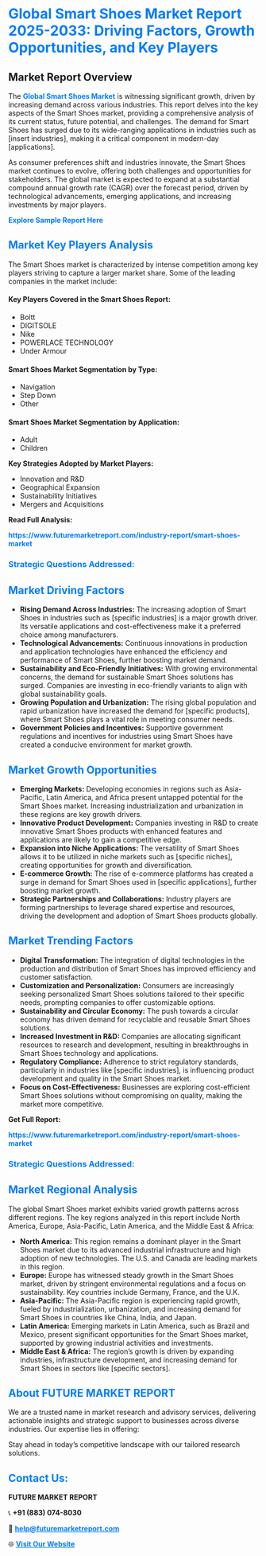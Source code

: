 <h1 style="color: #007BFF;">Global Smart Shoes Market Report 2025-2033: Driving Factors, Growth Opportunities, and Key Players</h1>

<section id="overview">
<h2>Market Report Overview</h2>
<p>The <a href="https://www.futuremarketreport.com/industry-report/smart-shoes-market" style="color: #007BFF; text-decoration: none;"><strong>Global Smart Shoes Market</strong></a> is witnessing significant growth, driven by increasing demand across various industries. This report delves into the key aspects of the Smart Shoes market, providing a comprehensive analysis of its current status, future potential, and challenges. The demand for Smart Shoes has surged due to its wide-ranging applications in industries such as [insert industries], making it a critical component in modern-day [applications].</p>
<p>As consumer preferences shift and industries innovate, the Smart Shoes market continues to evolve, offering both challenges and opportunities for stakeholders. The global market is expected to expand at a substantial compound annual growth rate (CAGR) over the forecast period, driven by technological advancements, emerging applications, and increasing investments by major players.</p>
</section>

<section id="overview">
<p><a href="https://www.futuremarketreport.com/request-sample/reportId=85567" style="color: #007BFF; text-decoration: none;"><strong>Explore Sample Report Here</strong></a></p>
</section>

<section id="key-players">
<h2 style="color: #007BFF;">Market Key Players Analysis</h2>
<p>The Smart Shoes market is characterized by intense competition among key players striving to capture a larger market share. Some of the leading companies in the market include:</p>
<h4>Key Players Covered in the Smart Shoes Report:</h4>
<ul><li>Boltt</li><li>DIGITSOLE</li><li>Nike</li><li>POWERLACE TECHNOLOGY</li><li>Under Armour</li></ul>
<h4>Smart Shoes Market Segmentation by Type:</h4>
<ul><li>Navigation</li><li>Step Down</li><li>Other</li></ul>

<h4>Smart Shoes Market Segmentation by Application:</h4>
<ul><li>Adult</li><li>Children</li></ul>
<p><strong>Key Strategies Adopted by Market Players:</strong></p>
<ul>
<li>Innovation and R&D</li>
<li>Geographical Expansion</li>
<li>Sustainability Initiatives</li>
<li>Mergers and Acquisitions</li>
</ul>
</section>

<section>
<p><strong>Read Full Analysis: </strong></p><a href="https://www.futuremarketreport.com/industry-report/smart-shoes-market" style="color: #007BFF; text-decoration: none;"><strong>https://www.futuremarketreport.com/industry-report/smart-shoes-market</strong></a>
<h3 style="color: #007BFF;">Strategic Questions Addressed:</h3>
</section>

<section id="driving-factors">
<h2 style="color: #007BFF;">Market Driving Factors</h2>
<ul>
<li><strong>Rising Demand Across Industries:</strong> The increasing adoption of Smart Shoes in industries such as [specific industries] is a major growth driver. Its versatile applications and cost-effectiveness make it a preferred choice among manufacturers.</li>
<li><strong>Technological Advancements:</strong> Continuous innovations in production and application technologies have enhanced the efficiency and performance of Smart Shoes, further boosting market demand.</li>
<li><strong>Sustainability and Eco-Friendly Initiatives:</strong> With growing environmental concerns, the demand for sustainable Smart Shoes solutions has surged. Companies are investing in eco-friendly variants to align with global sustainability goals.</li>
<li><strong>Growing Population and Urbanization:</strong> The rising global population and rapid urbanization have increased the demand for [specific products], where Smart Shoes plays a vital role in meeting consumer needs.</li>
<li><strong>Government Policies and Incentives:</strong> Supportive government regulations and incentives for industries using Smart Shoes have created a conducive environment for market growth.</li>
</ul>
</section>

<section id="growth-opportunities">
<h2 style="color: #007BFF;">Market Growth Opportunities</h2>
<ul>
<li><strong>Emerging Markets:</strong> Developing economies in regions such as Asia-Pacific, Latin America, and Africa present untapped potential for the Smart Shoes market. Increasing industrialization and urbanization in these regions are key growth drivers.</li>
<li><strong>Innovative Product Development:</strong> Companies investing in R&D to create innovative Smart Shoes products with enhanced features and applications are likely to gain a competitive edge.</li>
<li><strong>Expansion into Niche Applications:</strong> The versatility of Smart Shoes allows it to be utilized in niche markets such as [specific niches], creating opportunities for growth and diversification.</li>
<li><strong>E-commerce Growth:</strong> The rise of e-commerce platforms has created a surge in demand for Smart Shoes used in [specific applications], further boosting market growth.</li>
<li><strong>Strategic Partnerships and Collaborations:</strong> Industry players are forming partnerships to leverage shared expertise and resources, driving the development and adoption of Smart Shoes products globally.</li>
</ul>
</section>

<section id="trending-factors">
<h2 style="color: #007BFF;">Market Trending Factors</h2>
<ul>
<li><strong>Digital Transformation:</strong> The integration of digital technologies in the production and distribution of Smart Shoes has improved efficiency and customer satisfaction.</li>
<li><strong>Customization and Personalization:</strong> Consumers are increasingly seeking personalized Smart Shoes solutions tailored to their specific needs, prompting companies to offer customizable options.</li>
<li><strong>Sustainability and Circular Economy:</strong> The push towards a circular economy has driven demand for recyclable and reusable Smart Shoes solutions.</li>
<li><strong>Increased Investment in R&D:</strong> Companies are allocating significant resources to research and development, resulting in breakthroughs in Smart Shoes technology and applications.</li>
<li><strong>Regulatory Compliance:</strong> Adherence to strict regulatory standards, particularly in industries like [specific industries], is influencing product development and quality in the Smart Shoes market.</li>
<li><strong>Focus on Cost-Effectiveness:</strong> Businesses are exploring cost-efficient Smart Shoes solutions without compromising on quality, making the market more competitive.</li>
</ul>
</section>

<section>
<p><strong>Get Full Report: </strong></p><a href="https://www.futuremarketreport.com/industry-report/smart-shoes-market" style="color: #007BFF; text-decoration: none;"><strong>https://www.futuremarketreport.com/industry-report/smart-shoes-market</strong></a>
<h3 style="color: #007BFF;">Strategic Questions Addressed:</h3>
</section>


<section id="regional-analysis">
<h2 style="color: #007BFF;">Market Regional Analysis</h2>
<p>The global Smart Shoes market exhibits varied growth patterns across different regions. The key regions analyzed in this report include North America, Europe, Asia-Pacific, Latin America, and the Middle East & Africa:</p>
<ul>
<li><strong>North America:</strong> This region remains a dominant player in the Smart Shoes market due to its advanced industrial infrastructure and high adoption of new technologies. The U.S. and Canada are leading markets in this region.</li>
<li><strong>Europe:</strong> Europe has witnessed steady growth in the Smart Shoes market, driven by stringent environmental regulations and a focus on sustainability. Key countries include Germany, France, and the U.K.</li>
<li><strong>Asia-Pacific:</strong> The Asia-Pacific region is experiencing rapid growth, fueled by industrialization, urbanization, and increasing demand for Smart Shoes in countries like China, India, and Japan.</li>
<li><strong>Latin America:</strong> Emerging markets in Latin America, such as Brazil and Mexico, present significant opportunities for the Smart Shoes market, supported by growing industrial activities and investments.</li>
<li><strong>Middle East & Africa:</strong> The region’s growth is driven by expanding industries, infrastructure development, and increasing demand for Smart Shoes in sectors like [specific sectors].</li>
</ul>
</section>

<footer>
<h2 style="color: #007BFF;">About FUTURE MARKET REPORT</h2>
<p>We are a trusted name in market research and advisory services, delivering actionable insights and strategic support to businesses across diverse industries. Our expertise lies in offering:</p>

<p>Stay ahead in today’s competitive landscape with our tailored research solutions.</p>

<h2 style="color: #007BFF;">Contact Us:</h2>
<p><strong>FUTURE MARKET REPORT</strong></p>
<p>📞 <strong>+91 (883) 074-8030</strong></p>
<p>📧 <strong><a href="mailto:help@futuremarketreport.com" style="color: #007BFF;">help@futuremarketreport.com</a></strong></p>
<p>🌐 <strong><a href="https://www.futuremarketreport.com/" style="color: #007BFF;">Visit Our Website</a></strong></p>
</footer>